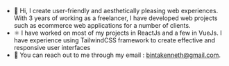 - 👋 Hi, I create user-friendly and aesthetically pleasing web experiences. With 3 years of working as a freelancer, I have developed web projects such as ecommerce web applications for a number of clients.
- ⚛️ I have worked on most of my projects in ReactJs and a few in VueJs. I have experience using TailwindCSS framework to create effective and responsive user interfaces
- 📧 You can reach out to me through my email : bintakenneth@gmail.com.
